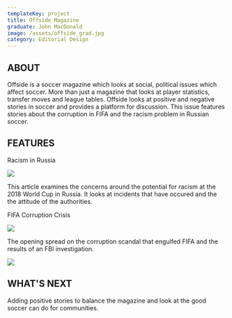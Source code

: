 ```yaml
---
templateKey: project
title: Offside Magazine
graduate: John MacDonald
image: /assets/offside_grad.jpg
category: Editorial Design
---
```

## ABOUT

Offside is a soccer magazine which looks at social, political issues which affect soccer. More than just a magazine that looks at player statistics, transfer moves and league tables. Offside looks at positive and negative stories in soccer and provides a platform for discussion. This issue features stories about the corruption in FIFA and the racism problem in Russian soccer.

## FEATURES

Racism in Russia

![ ](/assets/russiagradfinal2.jpg)

This article examines the concerns around the potential for racism at the 2018 World Cup in Russia. It looks at incidents that have occured and the the attitude of the authorities.



FIFA Corruption Crisis

![](/assets/mafiagradafix.jpg)

The opening spread on the corruption scandal that engulfed FIFA and the results of an FBI investigation. 

![](/assets/mafiagradafix3.jpg)



## WHAT'S NEXT

Adding positive stories to balance the magazine and look at the good soccer can do for communities.
